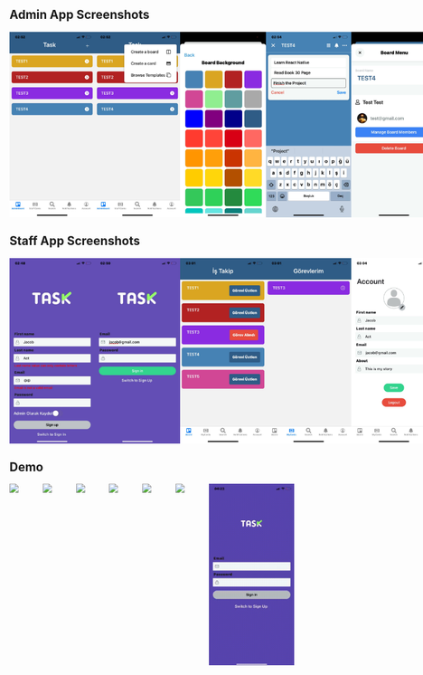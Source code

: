 ## Admin App Screenshots

<div style="display: flex; flex-direction: 'row';">
<img src="./assets/adminScreenshot/IMG-20250217-WA0001.jpg" width=30%>
<img src="./assets/adminScreenshot/IMG-20250217-WA0002.jpg" width=30%>
<img src="./assets/adminScreenshot/IMG-20250217-WA0003.jpg" width=30%>
<img src="./assets/adminScreenshot/IMG-20250217-WA0004.jpg" width=30%>
<img src="./assets/adminScreenshot/IMG-20250217-WA0005.jpg" width=30%>
<img src="./assets/adminScreenshot/IMG-20250217-WA0006.jpg" width=30%>
<img src="./assets/adminScreenshot/IMG-20250217-WA0007.jpg" width=30%>
<img src="./assets/adminScreenshot/IMG-20250217-WA0008.jpg" width=30%>
</div>

## Staff App Screenshots

<div style="display: flex; flex-direction: 'row';">
<img src="./assets/screenshot/IMG-20250217-WA0009.jpg" width=30%>
<img src="./assets/screenshot/IMG-20250217-WA0010.jpg" width=30%>
<img src="./assets/screenshot/IMG-20250217-WA0011.jpg" width=30%>
<img src="./assets/screenshot/IMG-20250217-WA0012.jpg" width=30%>
<img src="./assets/screenshot/IMG-20250217-WA0013.jpg" width=30%>
<img src="./assets/screenshot/IMG-20250217-WA0014.jpg" width=30%>
<img src="./assets/screenshot/IMG-20250217-WA0015.jpg" width=30%>
<img src="./assets/screenshot/IMG-20250217-WA0016.jpg" width=30%>
</div>

## Demo

<div style="display: flex; flex-direction: 'row';">
<img src="./assets/demoGif/auth.gif" width=30%>
<img src="./assets/demoGif/assignedTask.gif" width=30%>
<img src="./assets/demoGif/accountSettings.gif" width=30%>
<img src="./assets/demoGif/createboard.gif" width=30%>
<img src="./assets/demoGif/inviteMembers.gif" width=30%>
<img src="./assets/demoGif/checkStaffWork.gif" width=30%>
<img src="./assets/demoGif/adminAuth.gif" width=30%>
</div>
